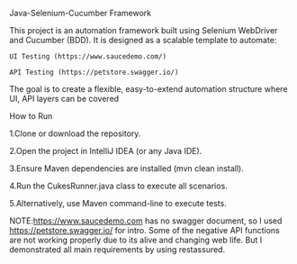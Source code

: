 Java-Selenium-Cucumber Framework

  This project is an automation framework built using Selenium WebDriver and Cucumber (BDD).
  It is designed as a scalable template to automate:
  
    UI Testing (https://www.saucedemo.com/)
    
    API Testing (https://petstore.swagger.io/)

  The goal is to create a flexible, easy-to-extend automation structure where UI, API layers can be covered

How to Run

  1.Clone or download the repository.
  
  2.Open the project in IntelliJ IDEA (or any Java IDE).
  
  3.Ensure Maven dependencies are installed (mvn clean install).
  
  4.Run the CukesRunner.java class to execute all scenarios.
  
  5.Alternatively, use Maven command-line to execute tests.

NOTE:https://www.saucedemo.com has no swagger document, so I used https://petstore.swagger.io/ for intro. Some of the negative API functions are not working properly due to its alive and changing web life. But I demonstrated all main requirements by using restassured.


  
